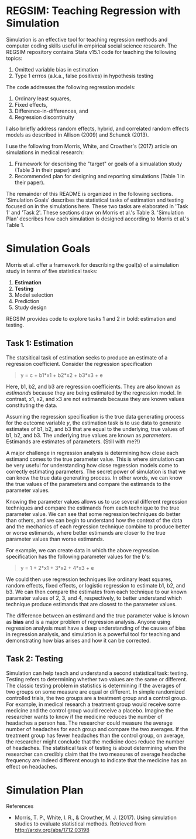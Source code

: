 # REGSIM: Teaching Regression with Simulation
Simulation is an effective tool for teaching regression methods and computer coding skills useful in empirical social science research. The REGSIM repository contains Stata v15.1 code for teaching the following topics:
1. Omitted variable bias in estimation
2. Type 1 errros (a.k.a., false positives) in hypothesis testing

The code addresses the following regression models:
1. Ordinary least squares, 
2. Fixed effects,
3. Difference-in-differences, and
4. Regression discontinuity

I also briefly address random effects, hybrid, and correlated random effects models as described in Allison (2009) and Schunck (2013).

I use the following from Morris, White, and Crowther's (2017) article on simulations in medical research:
1. Framework for describing the "target" or goals of a simualation study (Table 3 in their paper) and
2. Recommended plan for designing and reporting simulations (Table 1 in their paper).

The remainder of this README is organized in the following sections. 'Simulation Goals' describes the statistical tasks of estimation and testing focused on in the simulations here. These two tasks are elaborated in 'Task 1' and 'Task 2'. These sections draw on Morris et al.'s Table 3. 'Simulation Plan' describes how each simulation is designed according to Morris et al.'s Table 1.

# Simulation Goals
Morris et al. offer a framework for describing the goal(s) of a simulation study in terms of five statistical tasks:
1. **Estimation**
2. **Testing**
3. Model selection
4. Prediction
5. Study design

REGSIM provides code to explore tasks 1 and 2 in bold: estimation and testing.

## Task 1: Estimation
The statsitical task of estimation seeks to produce an estimate of a regression coefficient. Consider the regression specification
> y = c + b1\*x1 + b2\*x2 + b3\*x3 + e

Here, b1, b2, and b3 are regression coefficients. They are also known as *estimands* because they are being estimated by the regression model. In contrast, x1, x2, and x3 are not estimands because they are known values constituting the data.

Assuming the regression specification is the true data generating process for the outcome variable *y*, the estimation task is to use data to generate estimates of b1, b2, and b3 that are equal to the underlying, true values of b1, b2, and b3. The underlying true values are known as *parameters*. Estimands are estimates of parameters. (Still with me?!)

A major challenge in regression analysis is determining how close each estimand comes to the true parameter value. This is where simulation can be very useful for understanding how close regression models come to correctly estimating parameters. The secret power of simulation is that we can know the true data generating process. In other words, we can know the true values of the parameters and compare the estimands to the parameter values. 

Knowing the parameter values allows us to use several different regression techniques and compare the estimands from each technique to the true parameter value. We can see that some regression techniques do better than others, and we can begin to understand how the context of the data and the mechanics of each regression technique combine to produce better or worse estimands, where better estimands are closer to the true parameter values than worse estimands.

For example, we can create data in which the above regression specification has the following parameter  values for the b's:
> y = 1 + 2\*x1 + 3\*x2 + 4\*x3 + e

We could then use regression techniques like ordinary least squares, random effects, fixed effects, or logistic regression to estimate b1, b2, and b3. We can then compare the estimates from each technique to our known paramater values of 2, 3, and 4, respectively, to better understand which technique produce estimands that are closest to the parameter values.

The difference between an estimand and the true parameter value is known as **bias** and is a major problem of regression analysis. Anyone using regression analysis must have a deep understanding of the causes of bias in regression analysis, and simulation is a powerful tool for teaching and demonstrating how bias arises and how it can be corrected.

## Task 2: Testing
Simulation can help teach and understand a second statistical task: testing. Testing refers to determining whether two values are the same or different. The classic testing problem in statistics is determining if the averages of two groups on some measure are equal or different. In simple randomized controlled trials, the two groups are a treatment group and a control group. For example, in medical research a treatment group would receive some medicine and the control group would receive a placebo. Imagine the researcher wants to know if the medicine reduces the number of headaches a person has. The researcher could measure the average number of headaches for each group and compare the two averages. If the treatment group has fewer headaches than the control group, on average, the researcher might conclude that the medicine does reduce the number of headaches. The statistical task of testing is about determining when the researcher can credibly claim that the two measures of average headache frequency are indeed different enough to indicate that the medicine has an effect on headaches.

# Simulation Plan




References
* Morris, T. P., White, I. R., & Crowther, M. J. (2017). Using simulation studies to evaluate statistical methods. Retrieved from http://arxiv.org/abs/1712.03198

